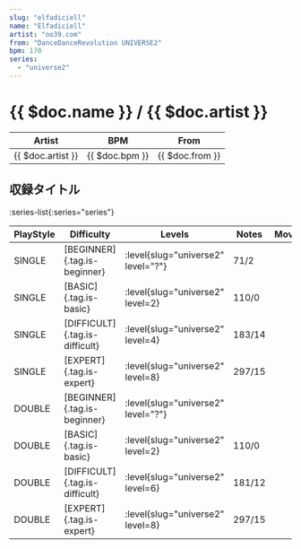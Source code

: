 ```yaml
---
slug: "elfadiciell"
name: "Elfadiciell"
artist: "oo39.com"
from: "DanceDanceRevolution UNIVERSE2"
bpm: 170
series:
  - "universe2"
---
```


# {{ $doc.name }} / {{ $doc.artist }}

|Artist|BPM|From|
|------|---|----|
|{{ $doc.artist }}|{{ $doc.bpm }}|{{ $doc.from }}|

## 収録タイトル

:series-list{:series="series"}

|PlayStyle|Difficulty|Levels|Notes|Movie|
|---------|----------|------|-----|-----|
|SINGLE|[BEGINNER]{.tag.is-beginner}|<div class="field is-grouped is-grouped-multiline"> :level{slug="universe2" level="?"}</div>|71/2||
|SINGLE|[BASIC]{.tag.is-basic}|<div class="field is-grouped is-grouped-multiline"> :level{slug="universe2" level=2}</div>|110/0||
|SINGLE|[DIFFICULT]{.tag.is-difficult}|<div class="field is-grouped is-grouped-multiline"> :level{slug="universe2" level=4}</div>|183/14||
|SINGLE|[EXPERT]{.tag.is-expert}|<div class="field is-grouped is-grouped-multiline"> :level{slug="universe2" level=8}</div>|297/15||
|DOUBLE|[BEGINNER]{.tag.is-beginner}|<div class="field is-grouped is-grouped-multiline"> :level{slug="universe2" level="?"}</div>|||
|DOUBLE|[BASIC]{.tag.is-basic}|<div class="field is-grouped is-grouped-multiline"> :level{slug="universe2" level=2}</div>|110/0||
|DOUBLE|[DIFFICULT]{.tag.is-difficult}|<div class="field is-grouped is-grouped-multiline"> :level{slug="universe2" level=6}</div>|181/12||
|DOUBLE|[EXPERT]{.tag.is-expert}|<div class="field is-grouped is-grouped-multiline"> :level{slug="universe2" level=8}</div>|297/15||
